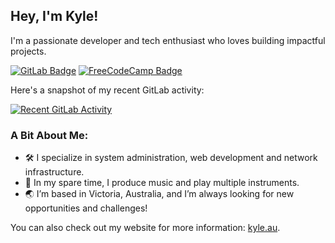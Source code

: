 ## Hey, I'm Kyle!

I'm a passionate developer and tech enthusiast who loves building impactful projects.

[![GitLab Badge](https://img.shields.io/badge/GitLab-FC6D26?logo=gitlab&logoColor=white&style=flat)](https://gitlab.com/kylephillips)
[![FreeCodeCamp Badge](https://img.shields.io/freecodecamp/points/kylephillips)](https://freecodecamp.org/kylephillips)

Here's a snapshot of my recent GitLab activity:

[![Recent GitLab Activity](https://gitlab-heatmap-generator.kyle7507.workers.dev/)](https://gitlab.com/kylephillips)

### A Bit About Me:

- 🛠️ I specialize in system administration, web development and network infrastructure.
- 🎵 In my spare time, I produce music and play multiple instruments.
- 🌏 I’m based in Victoria, Australia, and I’m always looking for new opportunities and challenges!

You can also check out my website for more information: [kyle.au](https://kyle.au).
